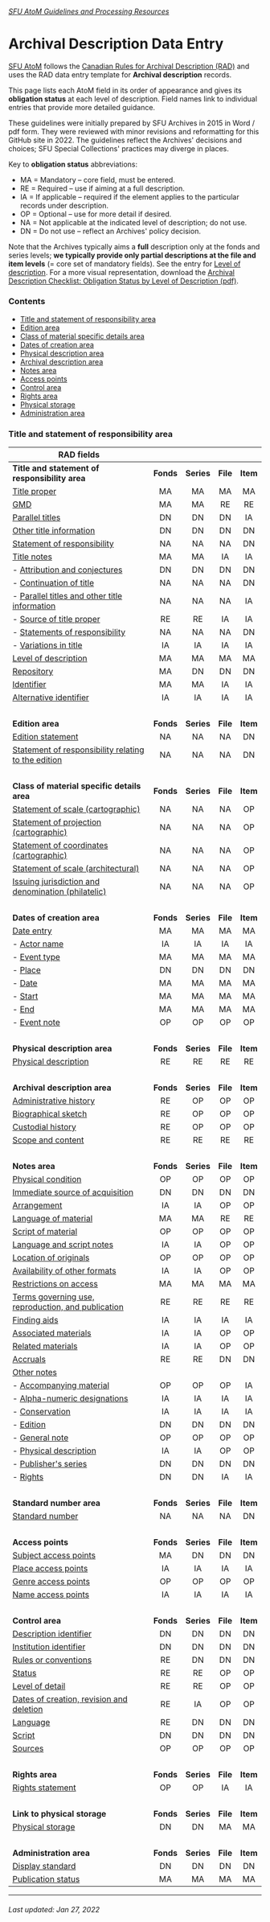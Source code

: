###### [SFU AtoM Guidelines and Processing Resources](../README.md)

# Archival Description Data Entry
[SFU AtoM](https://atom.archives.sfu.ca) follows the [Canadian Rules for Archival Description (RAD)](http://www.cdncouncilarchives.ca/archdesrules.html) and uses the RAD data entry template for **Archival description** records.

This page lists each AtoM field in its order of appearance and gives its **obligation status** at each level of description. Field names link to individual entries that provide more detailed guidance.

These guidelines were initially prepared by SFU Archives in 2015 in Word / pdf form. They were reviewed with minor revisions and reformatting for this GitHub site in 2022. The guidelines reflect the Archives' decisions and choices; SFU Special Collections' practices may diverge in places.

Key to **obligation status** abbreviations:
- MA = Mandatory – core field, must be entered.
- RE = Required – use if aiming at a full description.
- IA = If applicable – required if the element applies to the particular records under description.
- OP = Optional – use for more detail if desired.
- NA = Not applicable at the indicated level of description; do not use.
- DN = Do not use – reflect an Archives' policy decision.

Note that the Archives typically aims a **full** description only at the fonds and series levels; **we typically provide only partial descriptions at the file and item levels** (= core set of mandatory fields). See the entry for [Level of description](level-of-description.md). For a more visual representation, download the [Archival Description Checklist: Obligation Status by Level of Description (pdf)](../downloads/checklist-obligation-status.pdf).

### Contents
- [Title and statement of responsibility area](#title-area)
- [Edition area](#edition-area)
- [Class of material specific details area](#class-of-material-area)
- [Dates of creation area](#dates-of-creation-area)
- [Physical description area](#physical-description-area)
- [Archival description area](#archival-description-area)
- [Notes area](#notes-area)
- [Access points](#access-points)
- [Control area](#control-area)
- [Rights area](#rights-area)
- [Physical storage](#physical-storage)
- [Administration area](#administration-area)

### Title and statement of responsibility area

| RAD fields 	|     |     |     |     |
|---	|:---:	|:---:	|:---:	|:---:	|
| <a name="title-area"><b>Title and statement of responsibility area</b></a>| <b>Fonds</b> | <b>Series</b> | <b>File</b> | <b>Item</b> |
| [Title proper](title-proper.md) 	| MA 	| MA 	| MA 	| MA 	|
| [GMD](gmd.md) 	| MA 	| MA 	| RE 	| RE 	|
| [Parallel titles](parallel-titles.md) 	| DN 	| DN 	| DN 	| IA 	|
| [Other title information](other-title-information.md) 	| DN 	| DN 	| DN 	| DN 	|
| [Statement of responsibility](statement-of-responsibility.md) 	| NA 	| NA 	| NA 	| DN 	|
| [Title notes](title-notes.md) 	| MA 	| MA 	| IA 	| IA 	|
| - [Attribution and conjectures](title-notes.md#attribution-and-conjectures-rad-18b6)	| DN 	| DN 	| DN 	| DN 	|
| - [Continuation of title](title-notes.md#continuation-of-title-rad-18b4) 	| NA 	| NA 	| NA 	| DN 	|
| - [Parallel titles and other title information](title-notes.md#parallel-titles-and-other-title-information) 	| NA 	| NA 	| NA 	| IA 	|
| - [Source of title proper](title-notes.md#source-of-title-proper-rad-18b2) 	| RE 	| RE 	| IA 	| IA 	|
| - [Statements of responsibility](title-notes.md#statements-of-responsibility-rad-18b5) 	| NA 	| NA 	| NA 	| DN 	|
| - [Variations in title](title-notes.md#variations-in-title-rad-18b1) 	| IA 	| IA 	| IA 	| IA 	|
| [Level of description](level-of-description.md) 	| MA 	| MA 	| MA 	| MA 	|
| [Repository](repository.md) 	| MA 	| DN 	| DN 	| DN 	|
| [Identifier](identifier.md) 	| MA 	| MA 	| IA 	| IA 	|
| [Alternative identifier](alternative-identifier.md) 	| IA 	| IA 	| IA 	| IA 	|
| <br>
| <a name="edition-area"><b>Edition area</b></a>| <b>Fonds</b> | <b>Series</b> | <b>File</b> | <b>Item</b> |
| [Edition statement](edition-area.md#edition-statement-rad-12b) 	| NA 	| NA 	| NA 	| DN 	|
| [Statement of responsibility relating to the edition](edition-area.md#statement-of-responsibility-relating-to-the-edition-rad-12c) 	| NA 	| NA 	| NA 	| DN 	|
| <br>
| <a name="class-of-material-area"><b>Class of material specific details area</b></a>| <b>Fonds</b> | <b>Series</b> | <b>File</b> | <b>Item</b> |
| [Statement of scale (cartographic)](class-material-specific-details.md) | NA 	| NA 	| NA 	| OP 	|
| [Statement of projection (cartographic)](class-material-specific-details.md) 	| NA 	| NA 	| NA 	| OP 	|
| [Statement of coordinates (cartographic)](class-material-specific-detalils.md) 	| NA 	| NA 	| NA 	| OP 	|
| [Statement of scale (architectural)](class-material-specific-details.md) 	| NA 	| NA 	| NA 	| OP 	|
| [Issuing jurisdiction and denomination (philatelic)](class-material-specific-details.md) 	| NA 	| NA 	| NA 	| OP 	|
| <br>
| <a name="dates-of-creation-area"><b>Dates of creation area</b></a>| <b>Fonds</b> | <b>Series</b> | <b>File</b> | <b>Item</b> |
| [Date entry](dates-of-creation-area.md) 	| MA 	| MA 	| MA 	| MA 	|
| - [Actor name](dates-of-creation-area.md#actor-name) 	| IA 	| IA 	| IA 	| IA 	|
| - [Event type](dates-of-creation-area.md#event-type) 	| MA 	| MA 	| MA 	| MA 	|
| - [Place](dates-of-creation-area.md#place) 	| DN 	| DN 	| DN 	| DN 	|
| - [Date](dates-of-creation-area.md#date-rad-14b) 	| MA 	| MA 	| MA 	| MA 	|
| - [Start](dates-of-creation-area.md#startend) 	| MA 	| MA 	| MA 	| MA 	|
| - [End](dates-of-creation-area.md#startend) 	| MA 	| MA 	| MA 	| MA 	|
| - [Event note](dates-of-creation-area.md#event-note-rad-18b8) 	| OP 	| OP 	| OP 	| OP 	|
| <br>
| <a name="physical-description-area"><b>Physical description area</b></a>| <b>Fonds</b> | <b>Series</b> | <b>File</b> | <b>Item</b> |
| [Physical description](physical-description-area.md) 	| RE 	| RE 	| RE 	| RE 	|
| <br>
| <a name="archival-description-area"><b>Archival description area</b></a>| <b>Fonds</b> | <b>Series</b> | <b>File</b> | <b>Item</b> |
| [Administrative history](admin-history-bio-sketch.md) 	| RE 	| OP 	| OP 	| OP 	|
| [Biographical sketch](admin-history-bio-sketch.md) 	| RE 	| OP 	| OP 	| OP 	|
| [Custodial history](custodial-history.md) 	| RE 	| OP 	| OP 	| OP 	|
| [Scope and content](scope-and-content.md) 	| RE 	| RE 	| RE 	| RE 	|
| <br>
| <a name="notes-area"><b>Notes area</b></a>| <b>Fonds</b> | <b>Series</b> | <b>File</b> | <b>Item</b> |
| [Physical condition](physical-condition.md) 	| OP 	| OP 	| OP 	| OP 	|
| [Immediate source of acquisition](immediate-source-of-acquisition.md) 	| DN 	| DN 	| DN 	| DN 	|
| [Arrangement](arrangement.md) 	| IA 	| IA 	| OP 	| OP 	|
| [Language of material](language-of-material.md) 	| MA 	| MA 	| RE 	| RE 	|
| [Script of material](script-of-material.md) 	| OP 	| OP 	| OP 	| OP 	|
| [Language and script notes](language-and-script-notes.md) 	| IA 	| IA 	| OP 	| OP 	|
| [Location of originals](location-of-originals.md) 	| OP 	| OP 	| OP 	| OP 	|
| [Availability of other formats](availability-of-other-formats.md) 	| IA 	| IA 	| OP 	| OP 	|
| [Restrictions on access](restrictions-on-access.md) 	| MA 	| MA 	| MA 	| MA 	|
| [Terms governing use, reproduction, and   publication](terms-governing-use.md) 	| RE 	| RE 	| RE 	| RE 	|
| [Finding aids](finding-aids.md) 	| IA 	| IA 	| IA 	| IA 	|
| [Associated materials](associated-materials.md) 	| IA 	| IA 	| OP 	| OP 	|
| [Related materials](related-materials.md) 	| IA 	| IA 	| OP 	| OP 	|
| [Accruals](accruals.md) 	| RE 	| RE 	| DN 	| DN 	|
| [Other notes](other-notes.md) 	|  	|  	|  	| 	|
| - [Accompanying material](other-notes.md#accompanying-materials-rad-18b9c) 	| OP 	| OP 	| OP 	| IA 	|
| - [Alpha-numeric designations](other-notes.md#alpha-numeric-designations-rad-18b11) 	| IA 	| IA 	| IA 	| IA 	|
| - [Conservation](other-notes.md#conservation-rad-18b9) 	| IA 	| IA 	| IA 	| IA 	|
| - [Edition](other-notes.md#edition-rad-18b7) 	| DN 	| DN 	| DN 	| DN 	|
| - [General note](other-notes.md#general-note-rad-18b21) 	| OP 	| OP 	| OP 	| OP 	|
| - [Physical description](other-notes.md#physical-description-note-rad-18b9) 	| IA 	| IA 	| OP 	| OP 	|
| - [Publisher's series](other-notes.md#publishers-series-rad-18b10) 	| DN 	| DN 	| DN 	| DN 	|
| - [Rights](other-notes.md#rights-rad-18b16b) 	| DN 	| DN 	| IA 	| IA 	|
| <br>
| <a name="standard-number-area"><b>Standard number area</b></a>| <b>Fonds</b> | <b>Series</b> | <b>File</b> | <b>Item</b> |
| [Standard number](standard-number-area.md) 	| NA 	| NA 	| NA 	| DN 	|
| <br> |
| <a name="access-points"><b>Access points</b></a>| <b>Fonds</b> | <b>Series</b> | <b>File</b> | <b>Item</b> |
| [Subject access points](access-points.md#subject-access-points) 	| MA 	| DN 	| DN 	| DN 	|
| [Place access points](access-points.md#place-access-points) 	| IA 	| IA 	| IA 	| IA 	|
| [Genre access points](access-points.md#genre-access-points) 	| OP 	| OP 	| OP 	| OP 	|
| [Name access points](naccess-points.md#ame-access-points) 	| IA 	| IA 	| IA 	| IA 	|
| <br> |
| <a name="control-area"><b>Control area</b></a>| <b>Fonds</b> | <b>Series</b> | <b>File</b> | <b>Item</b> |
| [Description identifier](description-identifier.md) 	| DN 	| DN 	| DN 	| DN 	|
| [Institution identifier](institution-identifier.md) 	| DN 	| DN 	| DN 	| DN 	|
| [Rules or conventions](rules-or-conventions.md) 	| RE 	| DN 	| DN 	| DN 	|
| [Status](status.md) 	| RE 	| RE 	| OP 	| OP 	|
| [Level of detail](level-of-detail.md) 	| RE 	| RE 	| OP 	| OP 	|
| [Dates of creation, revision and   deletion](dates-creation-revision-deletion.md) 	| RE 	| IA 	| OP 	| OP 	|
| [Language](language.md) 	| RE 	| DN 	| DN 	| DN 	|
| [Script](script.md) 	| DN 	| DN 	| DN 	| DN 	|
| [Sources](sources.md) 	| OP 	| OP 	| OP 	| OP 	|
| <br>
| <a name="rights-area"><b>Rights area</b></a>| <b>Fonds</b> | <b>Series</b> | <b>File</b> | <b>Item</b> |
| [Rights statement](rights-area.md) 	| OP	| OP 	| IA 	| IA	|
| <br>
| <a name="physical-storage"><b>Link to physical storage</b></a>| <b>Fonds</b> | <b>Series</b> | <b>File</b> | <b>Item</b> |
| [Physical storage](physical-storage.md) 	| DN	| DN 	| MA 	| MA	|
| <br>
| <a name="administration-area"><b>Administration area</b></a>| <b>Fonds</b> | <b>Series</b> | <b>File</b> | <b>Item</b> |
| [Display standard](administration-area.md#display-standard) 	| DN 	|  DN	| DN 	|  DN	|
| [Publication status](administration-area.md#publication-status) 	| MA 	|  MA	| MA 	|  MA	|

---
###### Last updated: Jan 27, 2022
